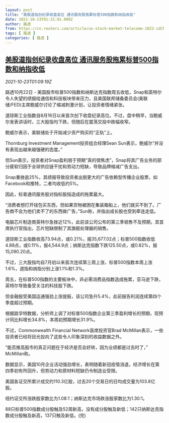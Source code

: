 ```yaml
---
layout: post
title: "美股道指创纪录收盘高位 通讯服务股拖累标普500指数和纳指收低"
date: 2021-10-23T01:31:01.000Z
author: 路透
from: https://cn.reuters.com/article/us-stock-market-telecome-1023-idCNKBS2HD00P
tags: [ 路透 ]
categories: [ 路透 ]
---
```

<!--1634952661000-->
[美股道指创纪录收盘高位 通讯服务股拖累标普500指数和纳指收低](https://cn.reuters.com/article/us-stock-market-telecome-1023-idCNKBS2HD00P)
------

<div>
<div><i>2021-10-23T01:09:19Z</i></div><p>路透10月22日 - 美国股市标普500指数和纳斯达克指数周五收低，Snap和英特尔令人失望的绩报给通信和科技板块带来压力，且美国联邦储备委员会(美联储/FED)主席鲍威尔讨论了缩减刺激计划，让投资者情绪紧张。</p><p>道琼斯工业指数自8月16日以来首次创下收盘纪录高位。不过，盘中稍早，当鲍威尔发表讲话时，三大股指均下跌，但随后在震荡交投中跌幅收窄。</p><p>鲍威尔表示，美联储处于开始减少资产购买的“正轨”上。</p><p>Thornburg Investment Management投资组合经理Sean Sun表示，鲍威尔“并没有表现出越来越强硬的态度。”</p><p>但Sun表示，投资者对Snap盈利弱于预期“真的很焦虑”，Snap将其广告业务的部分疲软归因于全球供应链干扰和劳动力短缺，导致品牌缩减广告支出。</p><p>Snap重挫逾25%，其绩报导致投资者出脱更大的广告依赖型传播企业股票，如Facebook和推特，二者均收低约5%。</p><p>因此，标普通讯服务股对指标股指造成的拖累最大。</p><p>“消费者想打开钱包买东西，但如果货物被困在集装箱船上，他们就买不到了。广告商不会为他们卖不了的东西做广告，”Sun称，并指出成长股也受到牵连走低。</p><p>电脑芯片制造商英特尔急挫近12%，此前该公司公布的第三季销售不及预期，其首席执行官指出，芯片短缺限制了其旗舰处理器的销售。</p><p>道琼斯工业指数收高73.94点，或0.21%，报35,677.02点；标普500指数收低4.88点，或0.11%，报4,544.9点；纳斯达克指数下跌125.50点，或0.82%，报15,090.20点。</p><p>不过，三大股指均自7月初以来首次连续第三周上涨，标普500指数本周上涨1.6%，道指和纳指分别上涨1.1%和1.3%。</p><p>周五，在标普500指数的主要板块中，非必需消费品指数造成拖累，亚马逊下跌，英特尔导致备受关注的科技股下跌。</p><p>但金融股受美国运通强劲上涨提振，该公司急升5.4%，此前报告利润连续第四个季度超过预期。</p><p>根据路孚特数据，分析师上调了对标普500指数企业第三季盈利增长的预期，现预计同比料增长34.8%，本周初预期增长31.9%。</p><p>不过，Commonwealth Financial Network首席投资官Brad McMillan表示，一些投资者已经将目光投向了这些令人印象深刻的收益数据之外。</p><p>“能否推高股市的真正问题在于经济是否会好转，因为业绩都是过去时了，” McMillan称。</p><p>数据显示，美国10月企业活动强劲增长，表明随着新冠疫情消退，经济增长在第四季初有所回升，但劳动力和原材料短缺仍令制造业受限。</p><p>美国各证交所累计成交约110.3亿股，过去20个交易日的日均成交量为103.8亿股。</p><p>纽约证交所涨跌股家数比为1.08:1；纳斯达克市场跌涨股家数比为1.30:1。</p><p>88只标普500指数成分股触及52周新高，没有成分股触及新低；142只纳斯达克指数成分股触及新高，137只触及新低。(完)</p>
</div>
